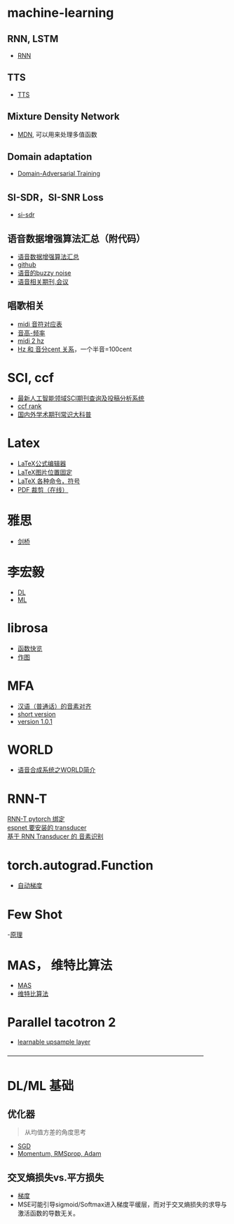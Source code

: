 # machine-learning

## RNN, LSTM

- [RNN](https://zhuanlan.zhihu.com/p/28919765)

## TTS

- [TTS](https://zhuanlan.zhihu.com/p/45517433)

## Mixture Density Network

- [MDN](https://zhuanlan.zhihu.com/p/37992239), 可以用来处理多值函数

## Domain adaptation

- [Domain-Adversarial Training](https://zhuanlan.zhihu.com/p/51499968)

## SI-SDR，SI-SNR Loss

- [si-sdr](https://github.com/pfnet-research/meta-tasnet/blob/30eba9663445226f5de251297007b94e4f3b1ebc/utility/loss.py#L5)

## 语音数据增强算法汇总（附代码）

- [语音数据增强算法汇总](https://blog.csdn.net/qq_36999834/article/details/109851965)
- [github](https://github.com/zzpDapeng/speech_data_augment)
- [语音的buzzy noise](https://github.com/mmorise/World/issues/44)
- [语音相关期刊,会议](https://blog.csdn.net/zongza/article/details/82924070?utm_medium=distribute.pc_relevant_t0.none-task-blog-BlogCommendFromMachineLearnPai2-1.channel_param&depth_1-utm_source=distribute.pc_relevant_t0.none-task-blog-BlogCommendFromMachineLearnPai2-1.channel_param)

## 唱歌相关

- [midi 音符对应表](https://blog.csdn.net/claroja/article/details/104247327?utm_medium=distribute.pc_relevant.none-task-blog-BlogCommendFromMachineLearnPai2-1.channel_param&depth_1-utm_source=distribute.pc_relevant.none-task-blog-BlogCommendFromMachineLearnPai2-1.channel_param)
- [音高-频率](https://bideyuanli.com/声乐基础理论/音高)
- [midi 2 hz](https://forum.pdpatchrepo.info/topic/4090/midi-to-hz-and-hz-to-midi-formulas)
- [Hz 和 音分cent 关系](http://www.tunersnote.com/30001259762338335469356723889924459.html)，一个半音=100cent

# SCI, ccf

- [最新人工智能领域SCI期刊查询及投稿分析系统](https://www.letpub.com.cn/index.php?page=journalapp&view=researchfield&fieldtag=251&firstletter=&currentpage=1#journallisttable)
- [ccf rank](https://www.ccf.org.cn/Academic_Evaluation/AI/)
- [国内外学术期刊常识大科普](https://mp.weixin.qq.com/s?__biz=MzU1Mjk0NjIzMw==&mid=2247484412&idx=1&sn=dd439058f23e1312234424b753effec6&scene=19#wechat_redirect)

# Latex

- [LaTeX公式编辑器](https://www.latexlive.com/##)
- [LaTeX图片位置固定](https://blog.csdn.net/zhuang19951231/article/details/79176298)
- [LaTeX 各种命令，符号](https://www.cnblogs.com/bnuvincent/p/9550350.html)
- [PDF 裁剪（在线）](https://deftpdf.com/zh/crop-pdf)

# 雅思

- [剑桥](http://top.zhan.com/ielts/read/review-185-0-1-3998746.html)

# 李宏毅

- [DL](http://speech.ee.ntu.edu.tw/~tlkagk/courses_DLHLP20.html)
- [ML](http://speech.ee.ntu.edu.tw/~tlkagk/courses_ML19.html)

# librosa

- [函数快览](https://learnku.com/articles/45084)
- [作图](https://zhuanlan.zhihu.com/p/198900624)

# MFA

- [汉语（普通话）的音素对齐](https://www.bilibili.com/read/cv6815691/)
- [short version](http://www.cs.columbia.edu/~ecooper/tts/mfa.html)
- [version 1.0.1](https://github.com/MontrealCorpusTools/Montreal-Forced-Aligner/releases)

# WORLD

- [语音合成系统之WORLD简介](https://zhuanlan.zhihu.com/p/76704615)

# RNN-T

[RNN-T pytorch 绑定](https://github.com/awni/transducer)  
[espnet 要安装的 transducer ](https://github.com/HawkAaron/warp-transducer)  
[基于 RNN Transducer 的 音素识别](https://github.com/HawkAaron/RNN-Transducer)


# torch.autograd.Function

- [自动梯度](https://blog.csdn.net/tsq292978891/article/details/79364140)

# Few Shot

-[原理](https://www.zmonster.me/2019/12/08/few-shot-learning.html)

# MAS， 维特比算法

- [MAS](https://blog.csdn.net/weixin_42262721/article/details/110457491)
- [维特比算法](https://www.zhihu.com/question/20136144/answer/763021768)

# Parallel tacotron 2

- [learnable upsample layer](https://zhuanlan.zhihu.com/p/388926701)

————————————————————————————————
# DL/ML 基础

## 优化器
> 从均值方差的角度思考
- [SGD](https://www.cnblogs.com/guoyaohua/p/8542554.html)
- [Momentum, RMSprop, Adam](https://zhuanlan.zhihu.com/p/43438597)

## 交叉熵损失vs.平方损失
- [梯度](https://blog.csdn.net/efei7968/article/details/88724712)
- MSE可能引导sigmoid/Softmax进入梯度平缓层，而对于交叉熵损失的求导与激活函数的导数无关。
